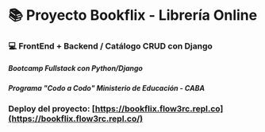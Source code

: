 # 📚 Proyecto Bookflix - Librería Online 
### 💻 FrontEnd + Backend / Catálogo CRUD con Django 
##### Bootcamp Fullstack con Python/Django
##### Programa "Codo a Codo" Ministerio de Educación - CABA 
### Deploy del proyecto: [https://bookflix.flow3rc.repl.co](https://bookflix.flow3rc.repl.co/)

